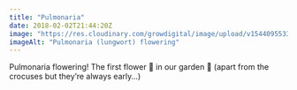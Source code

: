 ```yaml
---
title: "Pulmonaria"
date: 2018-02-02T21:44:20Z
image: "https://res.cloudinary.com/growdigital/image/upload/v1544095533/pulmonaria-28265975119.jpg"
imageAlt: "Pulmonaria (lungwort) flowering"
---
```


Pulmonaria flowering! The first flower 💮 in our garden 🙂 (apart from the crocuses but they’re always early…)

